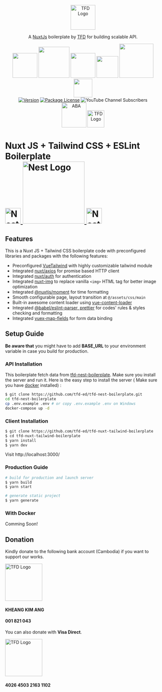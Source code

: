 <p align="center">
  <a href="https://www.youtube.com/c/TeachingForDevelopment" target="_blank" rel="noopener noreferrer"><img src="https://i.imgur.com/SZqGIpL.png" width="80" alt="TFD Logo" /></a>
</p>

<p align="center">A <a href="https://nuxtjs.org/" target="_blank" rel="noopener noreferrer">NuxtJs</a> boilerplate by <a href="https://www.youtube.com/c/TeachingForDevelopment" target="_blank" rel="noopener noreferrer">TFD</a> for building scalable API.</p>
<p align="center">
<img src="https://img.shields.io/badge/node.js-%2343853D.svg?style=for-the-badge&logo=node.js&logoColor=white" width="80">
<img src="https://img.shields.io/badge/javascript-%23323330.svg?style=for-the-badge&logo=javascript&logoColor=%23F7DF1E" width="100">
<img src="https://img.shields.io/badge/ESLint-4B3263?style=for-the-badge&logo=eslint&logoColor=white" width="80">
<img src="https://img.shields.io/badge/Nuxt-black?style=for-the-badge&logo=nuxt.js&logoColor=white" width="70">
<img src="https://img.shields.io/badge/tailwindcss-%2338B2AC.svg?style=for-the-badge&logo=tailwind-css&logoColor=white" width="110">
<img src="https://img.shields.io/badge/-jest-%23C21325?style=for-the-badge&logo=jest&logoColor=white" width="60">
<br/>
<a href="https://www.npmjs.com/package/nuxt" target="_blank"><img src="https://badgen.net/npm/v/nuxt" alt="Version" /></a>
<a href="https://www.gnu.org/licenses/gpl-3.0" target="_blank"><img src="https://img.shields.io/badge/License-GPLv3-blue.svg" alt="Package License" /></a>
<img alt="YouTube Channel Subscribers" src="https://img.shields.io/youtube/channel/subscribers/UCJHZ__wUxS9lgTZHMxpMJcQ?style=social">
<br/>
<img src="https://cdn.shortpixel.ai/client/q_glossy,ret_img,w_560/https://adscom.biz/wp-content/uploads/2017/02/ABA-logo-no-padding.png" width="80" alt="ABA" />
<img src="https://upload.wikimedia.org/wikipedia/commons/thumb/0/04/Visa.svg/1200px-Visa.svg.png" width="55" alt="TFD Logo" />
</p>

<h1>Nuxt JS + Tailwind CSS + ESLint Boilerplate 
  <a
    href="https://nestjs.com/"
    target="blank"
  >
<br/>
    <img
      src="https://github.com/nuxt/nuxt.js/raw/dev/.github/nuxt.png"
      width="50"
      alt="Nest Logo"
    />
<img
      src="https://camo.githubusercontent.com/53b9876cd8e38928387c6824043b0e2772b15b1bfdb7f42d0864216abbf3dfe8/68747470733a2f2f7265666163746f72696e6775692e6e7963332e63646e2e6469676974616c6f6365616e7370616365732e636f6d2f7461696c77696e642d6c6f676f2e737667"
      width="200"
      alt="Nest Logo"
    />
<img
      src="https://d33wubrfki0l68.cloudfront.net/204482ca413433c80cd14fe369e2181dd97a2a40/092e2/assets/img/logo.svg"
      width="50"
      alt="Nest Logo"
    />
  </a>
</h1>

## Features

This is a Nuxt JS + Tailwind CSS boilerplate code with preconfigured libraries and packages with the following features:

- Preconfigured [VueTailwind](https://www.vue-tailwind.com/) with highly customizable tailwind module
- Integrated [nuxt/axios](https://axios.nuxtjs.org/) for promise based HTTP client
- Integrated [nuxt/auth](https://auth.nuxtjs.org/) for authentication
- Integrated [nuxt-img](https://image.nuxtjs.org/components/nuxt-img/) to replace vanilla  ``<img>`` HTML tag for better image optimization
- Integrated [@nuxtjs/moment](https://www.npmjs.com/package/@nuxtjs/moment) for time formatting
- Smooth configurable page, layout transition at ``@/assets/css/main``
- Built-in awesome content loader using [vue-content-loader](https://www.npmjs.com/package/vue-content-loader)  
- Integrated [@babel/eslint-parser, prettier](https://www.npmjs.com/package/@babel/eslint-parser) for codes' rules & styles checking and formatting
- Integrated [vuex-map-fields](https://www.npmjs.com/package/vuex-map-fields) for form data binding 

## Setup Guide

**Be aware that** you might have to add **BASE_URL** to your environment variable in case you build for production.

### API Installation
This boilerplate fetch data from [tfd-nest-boilerplate](https://github.com/tfd-ed/tfd-nest-boilerplate). Make sure you install the server and run it. Here is the easy step to install the server ( Make sure you have [docker](https://www.docker.com/get-started) installed) :

``` bash
$ git clone https://github.com/tfd-ed/tfd-nest-boilerplate.git
cd tfd-nest-boilerplate
cp .env.example .env # or copy .env.example .env on Windows
docker-compose up -d
```

### Client Installation
```bash
$ git clone https://github.com/tfd-ed/tfd-nuxt-tailwind-boilerplate
$ cd tfd-nuxt-tailwind-boilerplate
$ yarn install
$ yarn dev
````
Visit http://localhost:3000/ 

### Production Guide
```bash
# build for production and launch server
$ yarn build
$ yarn start

# generate static project
$ yarn generate
```


### With Docker

Comming Soon!


## Donation

Kindly donate to the following bank account (Cambodia) if you want to support our works.

<img src="https://cdn.shortpixel.ai/client/q_glossy,ret_img,w_560/https://adscom.biz/wp-content/uploads/2017/02/ABA-logo-no-padding.png" width="120" alt="TFD Logo" />

#### KHEANG KIM ANG

#### 001 821 043

You can also donate with **Visa Direct**.

<img src="https://upload.wikimedia.org/wikipedia/commons/thumb/0/04/Visa.svg/1200px-Visa.svg.png" width="120" alt="TFD Logo" />

#### 4026 4503 2163 1102

